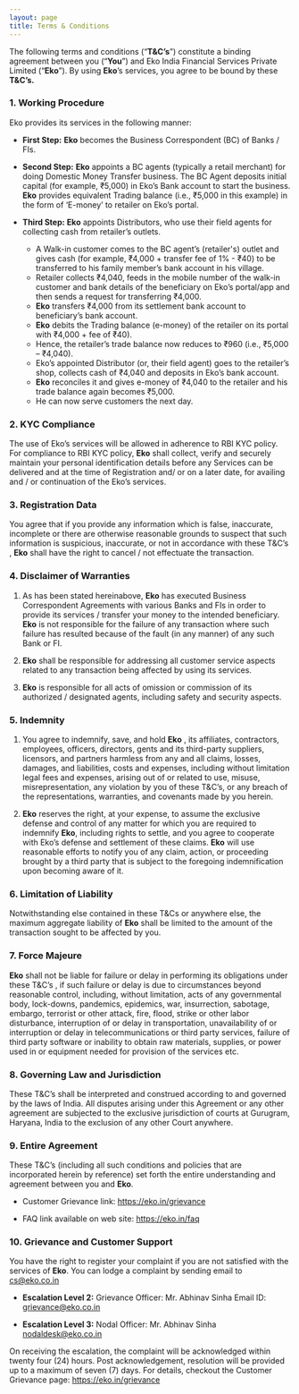 ```yaml
---
layout: page
title: Terms & Conditions
---
```



The following terms and conditions (“**T&C’s**”) constitute a binding agreement between you (“**You**”) and Eko India Financial Services Private Limited (“**Eko**”). By using **Eko**’s services, you agree to be bound by these **T&C’s.**


### 1. Working Procedure

Eko provides its services in the following manner:

- **First Step:** **Eko** becomes the Business Correspondent (BC) of Banks / FIs.

- **Second Step:** **Eko** appoints a BC agents (typically a retail merchant) for doing Domestic Money Transfer business. The BC Agent deposits initial capital (for example, ₹5,000) in Eko’s Bank account to start the business. **Eko** provides equivalent Trading balance (i.e., ₹5,000 in this example) in the form of ‘E-money’ to retailer on Eko’s portal.

- **Third Step:** **Eko** appoints Distributors, who use their field agents for collecting cash from retailer’s outlets.
	- A Walk-in customer comes to the BC agent’s (retailer's) outlet and gives cash (for example,  ₹4,000 + transfer fee of 1% - ₹40) to be transferred to his family member’s bank account in his village.
	- Retailer collects ₹4,040, feeds in the mobile number of the walk-in customer and bank details of the beneficiary on Eko’s portal/app and then sends a request for transferring ₹4,000.
	- **Eko** transfers ₹4,000 from its settlement bank account to beneficiary’s bank account.
	- **Eko** debits the Trading balance (e-money) of the retailer on its portal with ₹4,000 + fee of ₹40).
	- Hence, the retailer’s trade balance now reduces to ₹960 (i.e., ₹5,000 – ₹4,040).
	- Eko’s appointed Distributor (or, their field agent) goes to the retailer’s shop, collects cash of ₹4,040 and deposits in Eko’s bank account.
	- **Eko** reconciles it and gives e-money of ₹4,040 to the retailer and his trade balance again becomes ₹5,000.
	- He can now serve customers the next day.


### 2. KYC Compliance

The use of Eko’s services will be allowed in adherence to RBI KYC policy. For compliance to RBI KYC policy, **Eko** shall collect, verify and securely maintain your personal identification details before any Services can be delivered and at the time of Registration and/ or on a later date, for availing and / or continuation of the Eko’s services.


### 3. Registration Data

You agree that if you provide any information which is false, inaccurate, incomplete or there are otherwise reasonable grounds to suspect that such information is suspicious, inaccurate, or not in accordance with these T&C’s , **Eko** shall have the right to cancel / not effectuate the transaction.


### 4. Disclaimer of Warranties

1. As has been stated hereinabove, **Eko** has executed Business Correspondent Agreements with various Banks and FIs in order to provide its services / transfer your money to the intended beneficiary. **Eko** is not responsible for the failure of any transaction where such failure has resulted because of the fault (in any manner) of any such Bank or FI.

2. **Eko** shall be responsible for addressing all customer service aspects related to any transaction being affected by using its services.

3. **Eko** is responsible for all acts of omission or commission of its authorized / designated agents, including safety and security aspects.


### 5. Indemnity

1. You agree to indemnify, save, and hold **Eko** , its affiliates, contractors, employees, officers, directors, gents and its third-party suppliers, licensors, and partners harmless from any and all claims, losses, damages, and liabilities, costs and expenses, including without limitation legal fees and expenses, arising out of or related to use, misuse, misrepresentation, any violation by you of these T&C’s, or any breach of the representations, warranties, and covenants made by you herein.

2. **Eko** reserves the right, at your expense, to assume the exclusive defense and control of any matter for which you are required to indemnify **Eko**, including rights to settle, and you agree to cooperate with Eko’s defense and settlement of these claims. **Eko** will use reasonable efforts to notify you of any claim, action, or proceeding brought by a third party that is subject to the foregoing indemnification upon becoming aware of it.


### 6. Limitation of Liability

Notwithstanding else contained in these T&Cs or anywhere else, the maximum aggregate liability of **Eko** shall be limited to the amount of the transaction sought to be affected by you.


### 7. Force Majeure

**Eko** shall not be liable for failure or delay in performing its obligations under these T&C’s , if such failure or delay is due to circumstances beyond reasonable control, including, without limitation, acts of any governmental body, lock-downs, pandemics, epidemics, war, insurrection, sabotage, embargo, terrorist or other attack, fire, flood, strike or other labor disturbance, interruption of or delay in transportation, unavailability of or interruption or delay in telecommunications or third party services, failure of third party software or inability to obtain raw materials, supplies, or power used in or equipment needed for provision of the services etc.


### 8. Governing Law and Jurisdiction

These T&C’s shall be interpreted and construed according to and governed by the laws of India. All disputes arising under this Agreement or any other agreement are subjected to the exclusive jurisdiction of courts at Gurugram, Haryana, India to the exclusion of any other Court anywhere.


### 9. Entire Agreement

These T&C’s (including all such conditions and policies that are incorporated herein by reference) set forth the
entire understanding and agreement between you and **Eko**.

- Customer Grievance link: https://eko.in/grievance

- FAQ link available on web site: https://eko.in/faq


### 10. Grievance and Customer Support

You have the right to register your complaint if you are not satisfied with the services of **Eko**.
You can lodge a complaint by sending email to [cs@eko.co.in](mailto:cs@eko.co.in)

- **Escalation Level 2:**
  Grievance Officer: Mr. Abhinav Sinha
  Email ID: grievance@eko.co.in

- **Escalation Level 3:**
  Nodal Officer: Mr. Abhinav Sinha
  nodaldesk@eko.co.in

On receiving the escalation, the complaint will be acknowledged within twenty four (24) hours. Post
acknowledgement, resolution will be provided up to a maximum of seven (7) days. For details, checkout the
Customer Grievance page: https://eko.in/grievance
